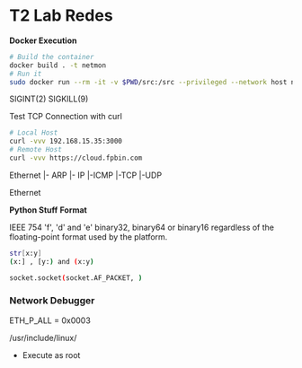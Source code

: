 # T2 Lab Redes


**Docker Execution**

```bash
# Build the container
docker build . -t netmon
# Run it
sudo docker run --rm -it -v $PWD/src:/src --privileged --network host netmon
```

SIGINT(2)
SIGKILL(9)


Test TCP Connection with curl
```bash
# Local Host
curl -vvv 192.168.15.35:3000
# Remote Host
curl -vvv https://cloud.fpbin.com
```

Ethernet
	|- ARP
	|- IP
		|-ICMP
		|-TCP
		|-UDP

Ethernet


**Python Stuff**
**Format**

IEEE 754 
'f', 'd' and 'e'  binary32, binary64 or binary16 regardless of the floating-point format used by the platform.


```bash
str[x:y]
(x:] , [y:) and (x:y)
```

```bash
socket.socket(socket.AF_PACKET, )
```
### Network Debugger

ETH_P_ALL = 0x0003


/usr/include/linux/


- Execute as root
